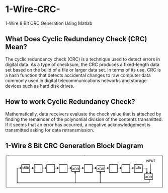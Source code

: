 # 1-Wire-CRC-
1-Wire 8 Bit CRC Generation Using Matlab


## What Does Cyclic Redundancy Check (CRC) Mean?
The cyclic redundancy check (CRC) is a technique used to detect errors in digital data. As a type of checksum, the CRC produces a fixed-length data set based on the build of a file or larger data set. In terms of its use, CRC is a hash function that detects accidental changes to raw computer data commonly used in digital telecommunications networks and storage devices such as hard disk drives.

## How to work Cyclic Redundancy Check?

Mathematically, data receivers evaluate the check value that is attached by finding the remainder of the polynomial division of the contents transmitted. If it seems that an error has occurred, a negative acknowledgement is transmitted asking for data retransmission.

## 1-Wire 8 Bit CRC Generation Block Diagram 

![Block Diagram](https://github.com/ugurbayezit/1-Wire-CRC-/blob/main/CRC.PNG)
